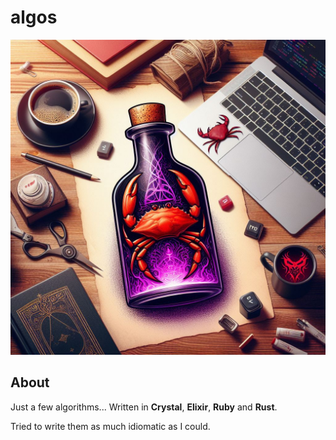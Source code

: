 # algos

![Rusty](./img/exr_cr_rust_20.jpeg)

## About

Just a few algorithms... Written in **Crystal**, **Elixir**, **Ruby** and **Rust**.

Tried to write them as much idiomatic as I could.
